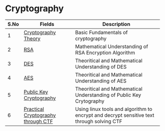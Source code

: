 # Cryptography


| S.No          | Fields   | Description   |
| ------------- | ------------- | ------------- |
| 1             | [Cryptography Theory](https://www.youtube.com/watch?v=6xDGSalpPXk&list=PL5KkMZvBpo5CdoOxa3dqll2n6KsXqerYO) | Basic Fundamentals of cryptography |
| 2             | [RSA](https://www.youtube.com/watch?v=4zahvcJ9glg&list=PL5KkMZvBpo5CdoOxa3dqll2n6KsXqerYO&index=7&pp=iAQB) | Mathematical Understanding of RSA Encryption Algorithm |
| 3             | [DES](https://www.youtube.com/watch?v=j53iXhTSi_s) | Theoritical and Mathematical Understanding of DES |
| 4             | [AES](https://www.youtube.com/watch?v=O4xNJsjtN6E)| Theoritical and Mathematical Understanding of AES | 
| 5             | [Public Key Cryptography](https://www.youtube.com/watch?v=GSIDS_lvRv4) | Theoritical and Mathematical Understanding of Public Key Crytography |
| 6             | [Practical Cryptography through CTF](https://www.youtube.com/watch?v=p__QZIxjHMk&list=PL1H1sBF1VAKU05UWhDDwl38CV4CIk7RLJ) | Using linux tools and algorithm to encrypt and decrypt sensitive text through solving CTF |

